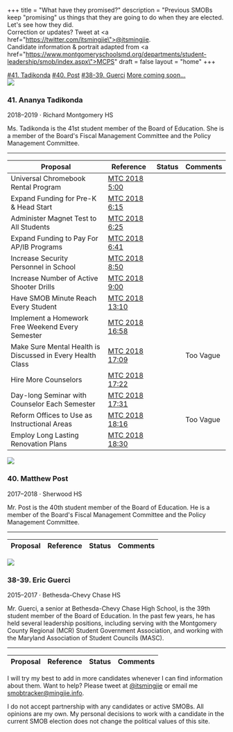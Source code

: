 +++
title = "What have they promised?"
description = "Previous SMOBs keep \"promising\" us things that they are going to do when they are elected. Let's see how they did.<br />Correction or updates? Tweet at <a href=\"https://twitter.com/itsmingjie\">@itsmingjie</a>.<br /><tiny>Candidate information & portrait adapted from <a href=\"https://www.montgomeryschoolsmd.org/departments/student-leadership/smob/index.aspx\">MCPS</a></tiny>"
draft = false
layout = "home"
+++

<nav class="tabs" data-kube="tabs" data-equal="true">
    <a href="#atadikonda" class="is-active">#41. Tadikonda</a>
    <a href="#mpost">#40. Post</a>
    <a href="#eguerci">#38-39. Guerci</a>
    <a href="#more">More coming soon...</a>
</nav>

<div style="text-align: left">
    <section id="atadikonda">
        <table class="is-striped">
            <thead>
                <tr>
                    <th>Proposal</th>
                    <th>Reference</th>
                    <th>Status</th>
                    <th>Comments</th>
                </tr>
            </thead>
            <tbody>
                <div class="is-row profile">
                    <div class="is-col is-30">
                        <img src="/img/smob/41.jpg">
                    </div>
                    <div class="is-col is-70">
                        <h3 class="title">41. Ananya Tadikonda</h3>
                        <p>2018–2019 · Richard Montgomery HS</p>
                        <p>Ms. Tadikonda is the 41st student member of the Board of Education. She is a member of the Board's Fiscal Management Committee and the Policy Management Committee.</p>
                    </div>
                </div>
                <hr />
                <tr>
                    <td>Universal Chromebook Rental Program</td>
                    <td><a href="https://youtu.be/Z6_Ovf10Uzs?t=300">MTC 2018 5:00</a></td>
                    <td><i data-feather="x-circle"></i></td>
                    <td><!--<a href="./41/chromebook">Read</a>--></td>
                </tr>
                <tr>
                    <td>Expand Funding for Pre-K & Head Start</td>
                    <td><a href="https://youtu.be/Z6_Ovf10Uzs?t=375">MTC 2018 6:15</a></td>
                    <td><i data-feather="x-circle"></i></td>
                    <td><!--<a href="./41/pre-k">Read</a>--></td>
                </tr>
                <tr>
                    <td>Administer Magnet Test to All Students</td>
                    <td><a href="https://youtu.be/Z6_Ovf10Uzs?t=385">MTC 2018 6:25</a></td>
                    <td><i data-feather="x-circle"></i></td>
                    <td><!--<a href="./41/pre-k">Read</a>--></td>
                </tr>
                <tr>
                    <td>Expand Funding to Pay For AP/IB Programs</td>
                    <td><a href="https://youtu.be/Z6_Ovf10Uzs?t=401">MTC 2018 6:41</a></td>
                    <td><i data-feather="x-circle"></i></td>
                    <td><!--<a href="./41/pre-k">Read</a>--></td>
                </tr>
                <tr>
                    <td>Increase Security Personnel in School</td>
                    <td><a href="https://youtu.be/Z6_Ovf10Uzs?t=530">MTC 2018 8:50</a></td>
                    <td><i data-feather="x-circle"></i></td>
                    <td><!--<a href="./41/pre-k">Read</a>--></td>
                </tr>
                <tr>
                    <td>Increase Number of Active Shooter Drills</td>
                    <td><a href="https://youtu.be/Z6_Ovf10Uzs?t=540">MTC 2018 9:00</a></td>
                    <td><i data-feather="check-circle"></i></td>
                    <td><!--<a href="./41/pre-k">Read</a>--></td>
                </tr>
                <tr>
                    <td>Have SMOB Minute Reach Every Student</td>
                    <td><a href="https://youtu.be/Z6_Ovf10Uzs?t=790">MTC 2018 13:10</a></td>
                    <td><i data-feather="check-circle"></i></td>
                    <td><!--<a href="./41/pre-k">Read</a>--></td>
                </tr>
                <tr>
                    <td>Implement a Homework Free Weekend Every Semester</td>
                    <td><a href="https://youtu.be/Z6_Ovf10Uzs?t=1018">MTC 2018 16:58</a></td>
                    <td><i data-feather="check-circle"></i></td>
                    <td><!--<a href="./41/pre-k">Read</a>--></td>
                </tr>
                <tr>
                    <td>Make Sure Mental Health is Discussed in Every Health Class</td>
                    <td><a href="https://youtu.be/Z6_Ovf10Uzs?t=1029">MTC 2018 17:09</a></td>
                    <td><i data-feather="help-circle"></i></td>
                    <td>Too Vague</td>
                </tr>
                <tr>
                    <td>Hire More Counselors</td>
                    <td><a href="https://youtu.be/Z6_Ovf10Uzs?t=1042">MTC 2018 17:22</a></td>
                    <td><i data-feather="x-circle"></i></td>
                    <td><!--<a href="./41/pre-k">Read</a>--></td>
                </tr>
                <tr>
                    <td>Day-long Seminar with Counselor Each Semester</td>
                    <td><a href="https://youtu.be/Z6_Ovf10Uzs?t=1051">MTC 2018 17:31</a></td>
                    <td><i data-feather="x-circle"></i></td>
                    <td><!--<a href="./41/pre-k">Read</a>--></td>
                </tr>
                <tr>
                    <td>Reform Offices to Use as Instructional Areas</td>
                    <td><a href="https://youtu.be/Z6_Ovf10Uzs?t=1096">MTC 2018 18:16</a></td>
                    <td><i data-feather="help-circle"></i></td>
                    <td>Too Vague</td>
                </tr>
                <tr>
                    <td>Employ Long Lasting Renovation Plans</td>
                    <td><a href="https://youtu.be/Z6_Ovf10Uzs?t=1110">MTC 2018 18:30</a></td>
                    <td><i data-feather="x-circle"></i></td>
                    <td></td>
                </tr>
            </tbody>
        </table>
    </section>
    <section id="mpost">
        <div class="is-row profile">
            <div class="is-col is-30">
                <img src="/img/smob/40.jpg">
            </div>
            <div class="is-col is-70">
                <h3 class="title">40. Matthew Post</h3>
                <p>2017–2018 · Sherwood HS</p>
                <p>Mr. Post is the 40th student member of the Board of Education. He is a member of the Board's Fiscal Management Committee and the Policy Management Committee.</p>
            </div>
        </div>
        <hr />
        <table class="is-striped">
            <thead>
                <tr>
                    <th>Proposal</th>
                    <th>Reference</th>
                    <th>Status</th>
                    <th>Comments</th>
                </tr>
            </thead>
            <tbody>
            </tbody>
        </table>
    </section>
    <section id="eguerci">
        <div class="is-row profile">
            <div class="is-col is-30">
                <img src="/img/smob/39.jpg">
            </div>
            <div class="is-col is-70">
                <h3 class="title">38-39. Eric Guerci</h3>
                <p>2015–2017 · Bethesda-Chevy Chase HS</p>
                <p>Mr. Guerci, a senior at Bethesda-Chevy Chase High School, is the 39th student member of the Board of Education. In the past few years, he has held several leadership positions, including serving with the Montgomery County Regional (MCR) Student Government Association, and working with the Maryland Association of Student Councils (MASC).</p>
            </div>
        </div>
        <hr />
        <table class="is-striped">
            <thead>
                <tr>
                    <th>Proposal</th>
                    <th>Reference</th>
                    <th>Status</th>
                    <th>Comments</th>
                </tr>
            </thead>
            <tbody>
            </tbody>
        </table>
    </section>
    <section id="more">
        <p>I will try my best to add in more candidates whenever I can find information about them. Want to help? Please tweet at <a href=\"https://twitter.com/itsmingjie\">@itsmingjie</a> or email me <a href="mailto:smobtracker@mingjie.info">smobtracker@mingjie.info</a>.</p>
        <p>I do not accept partnership with any candidates or active SMOBs. All opinions are my own. My personal decisions to work with a candidate in the current SMOB election does not change the political values of this site.</p>
    </section>
</div>